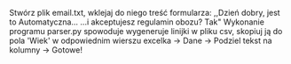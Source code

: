 Stwórz plik email.txt, wklejaj do niego treść formularza:
,,Dzień dobry,
jest to Automatyczna... 
...i akceptujesz regulamin obozu?
Tak"
Wykonanie programu parser.py spowoduje wygeneruje linijki w pliku csv, skopiuj ją do pola 'Wiek' w odpowiednim wierszu excelka -> Dane -> Podziel tekst na kolumny -> Gotowe!
